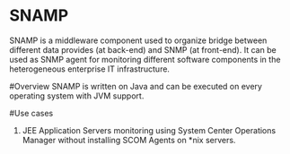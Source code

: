 SNAMP
=====

SNAMP is a middleware component used to organize bridge between different data provides (at back-end) and SNMP (at front-end). It can be used as SNMP agent for monitoring different software components in the heterogeneous enterprise IT infrastructure.

#Overview
SNAMP is written on Java and can be executed on every operating system with JVM support.

#Use cases
1. JEE Application Servers monitoring using System Center Operations Manager without installing SCOM Agents on *nix servers. 

